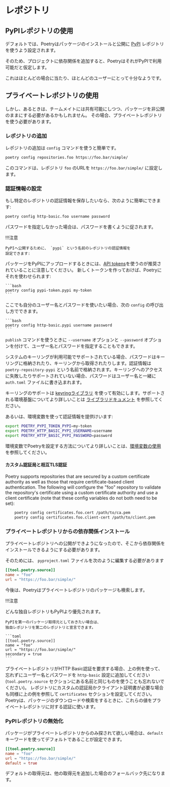 # レポジトリ

## PyPIレポジトリの使用

デフォルトでは、Poetryはパッケージのインストールと公開に [PyPI](https://pypi.org) レポジトリを使うよう設定されます。

そのため、プロジェクトに依存関係を追加すると、PoetryはそれがPyPIで利用可能だと仮定します。

これはほとんどの場合に当たり、ほとんどのユーザーにとって十分なようです。


## プライベートレポジトリの使用

しかし、あるときは、チームメイトには共有可能にしつつ、パッケージを非公開のままにする必要があるかもしれません。
その場合、プライベートレポジトリを使う必要があります。

### レポジトリの追加

レポジトリの追加は `config` コマンドを使うと簡単です。

```bash
poetry config repositories.foo https://foo.bar/simple/
```

このコマンドは、レポジトリ `foo` のURLを `https://foo.bar/simple/` に設定します。

### 認証情報の設定

もし特定のレポジトリの認証情報を保存したいなら、次のように簡単にできます:

```bash
poetry config http-basic.foo username password
```

パスワードを指定しなかった場合は、パスワードを書くように促されます。

!!!注意

    PyPIへ公開するために、 `pypi` という名前のレポジトリの認証情報を
    設定できます:

パッケージをPyPIにアップロードするときには、[API tokens](https://pypi.org/help/#apitoken)を使うのが推奨されていることに注意してください。
新しくトークンを作っておけば、Poetryにそれを使わせられます:

    ```bash
    poetry config pypi-token.pypi my-token
    ```

ここでも自分のユーザー名とパスワードを使いたい場合、次の `config` の呼び出し方でできます。

    ```bash
    poetry config http-basic.pypi username password
    ```

`publish` コマンドを使うときに `--username` オプションと `--password`
オプションを付けて、ユーザー名とパスワードを指定することもできます。

システムのキーリングが利用可能でサポートされている場合、パスワードはキーリングに格納されたり、キーリングから取得されたりします。認証情報は
`poetry-repository-pypi`
という名前で格納されます。キーリングへのアクセスに失敗したりサポートされていない場合、パスワードはユーザー名と一緒に `auth.toml`
ファイルに書き込まれます。

キーリングのサポートは [keyringライブラリ](https://pypi.org/project/keyring/)
を使って有効にします。サポートされる環境基盤についてより詳しいことは
[ライブラリドキュメント](https://keyring.readthedocs.io/en/latest/?badge=latest)
を参照してください。

あるいは、環境変数を使って認証情報を提供けいます:

```bash
export POETRY_PYPI_TOKEN_PYPI=my-token
export POETRY_HTTP_BASIC_PYPI_USERNAME=username
export POETRY_HTTP_BASIC_PYPI_PASSWORD=password
```

環境変数でPoetryを設定する方法についてより詳しいことは、[環境変数の使用](/docs/configuration/#using-environment-variables)を参照してください。

#### カスタム認証局と相互TLS認証
Poetry supports repositories that are secured by a custom certificate
authority as well as those that require certificate-based client
authentication.  The following will configure the "foo" repository to
validate the repository's certificate using a custom certificate authority
and use a client certificate (note that these config variables do not both
need to be set):
```bash
    poetry config certificates.foo.cert /path/to/ca.pem
    poetry config certificates.foo.client-cert /path/to/client.pem
```

### プライベートレポジトリからの依存関係インストール

プライベートレポジトリへの公開ができようになったので、そこから依存関係をインストールできるようにする必要があります。

そのためには、 `pyproject.toml` ファイルを次のように編集する必要があります

```toml
[[tool.poetry.source]]
name = "foo"
url = "https://foo.bar/simple/"
```

今後は、Poetryはプライベートレポジトリのパッケージも検索します。

!!!注意

どんな独自レポジトリもPyPIより優先されます。

    PyPIを第一のパッケージ取得元としておきたい場合は、
    独自レポジトリを第二のレポジトリと宣言できます。

    ```toml
    [[tool.poetry.source]]
    name = "foo"
    url = "https://foo.bar/simple/"
    secondary = true
    ```

プライベートレポジトリがHTTP Basic認証を要求する場合、上の例を使って、忘れずにユーザー名とパスワードを `http-basic`
設定に追加してください (`tool.poetry.source` セクションにある名前と同じものを使うことも忘れないでください)。
レポジトリにカスタムの認証局かクライアント証明書が必要な場合も同様に上の例を参照して `certificates` セクションを設定してください。
Poetryは、パッケージのダウンロードや検索をするときに、これらの値をプライベートレポジトリに対する認証に使います。


### PyPIレポジトリの無効化

パッケージがプライベートレポジトリからのみ探されて欲しい場合は、`default` キーワードを使ってデフォルトであることが設定できます。

```toml
[[tool.poetry.source]]
name = "foo"
url = "https://foo.bar/simple/"
default = true
```

デフォルトの取得元は、他の取得元を追加した場合のフォールバック先になります。
